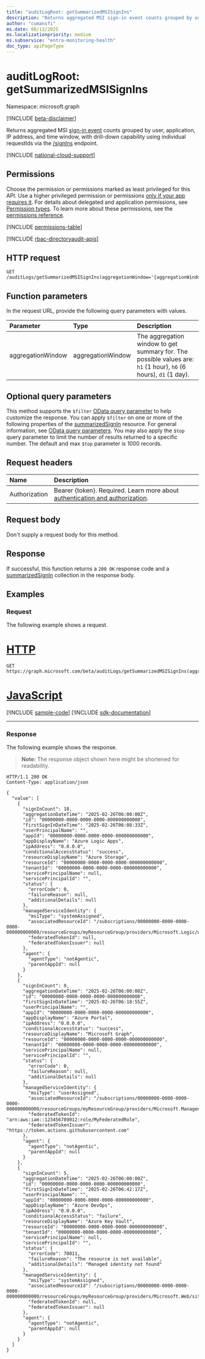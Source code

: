 ```yaml
---
title: "auditLogRoot: getSummarizedMSISignIns"
description: "Returns aggregated MSI sign-in event counts grouped by user, application, IP address, and time window, with drill-down capability using individual requestIds via the /signIns endpoint."
author: "cumansfi"
ms.date: 08/13/2025
ms.localizationpriority: medium
ms.subservice: "entra-monitoring-health"
doc_type: apiPageType
---
```


# auditLogRoot: getSummarizedMSISignIns

Namespace: microsoft.graph

[!INCLUDE [beta-disclaimer](../../includes/beta-disclaimer.md)]

Returns aggregated MSI [sign-in event](../resources/summarizedsignin.md) counts grouped by user, application, IP address, and time window, with drill-down capability using individual requestIds via the [/signIns](../api/signin-list.md) endpoint.

[!INCLUDE [national-cloud-support](../../includes/all-clouds.md)]

## Permissions

Choose the permission or permissions marked as least privileged for this API. Use a higher privileged permission or permissions [only if your app requires it](/graph/permissions-overview#best-practices-for-using-microsoft-graph-permissions). For details about delegated and application permissions, see [Permission types](/graph/permissions-overview#permission-types). To learn more about these permissions, see the [permissions reference](/graph/permissions-reference).

<!-- {
  "blockType": "permissions",
  "name": "auditlogroot-getsummarizedmsisignins-permissions"
}
-->
[!INCLUDE [permissions-table](../includes/permissions/auditlogroot-getsummarizedmsisignins-permissions.md)]

[!INCLUDE [rbac-directoryaudit-apis](../includes/rbac-for-apis/rbac-directoryaudit-apis.md)]
## HTTP request

<!-- {
  "blockType": "ignored"
}
-->
``` http
GET /auditLogs/getSummarizedMSISignIns(aggregationWindow='{aggregationWindow}')
```

## Function parameters
In the request URL, provide the following query parameters with values.

|Parameter|Type|Description|
|:---|:---|:---|
|aggregationWindow|aggregationWindow|The aggregation window to get summary for. The possible values are: `h1` (1 hour), `h6` (6 hours), `d1` (1 day).|

## Optional query parameters

This method supports the `$filter` [OData query parameter](/graph/query-parameters) to help customize the response. You can apply `$filter` on one or more of the following properties of the [summarizedSignIn](../resources/summarizedsignin.md) resource. For general information, see [OData query parameters](/graph/query-parameters). You may also apply the `$top` query parameter to limit the number of results returned to a specific number. The default and max `$top` parameter is 1000 records.

## Request headers

|Name|Description|
|:---|:---|
|Authorization|Bearer {token}. Required. Learn more about [authentication and authorization](/graph/auth/auth-concepts).|

## Request body

Don't supply a request body for this method.

## Response

If successful, this function returns a `200 OK` response code and a [summarizedSignIn](../resources/summarizedsignin.md) collection in the response body.

## Examples

### Request

The following example shows a request.
# [HTTP](#tab/http)
<!-- {
  "blockType": "request",
  "name": "auditlogrootthis.getsummarizedmsisignins"
}
-->
``` http
GET https://graph.microsoft.com/beta/auditLogs/getSummarizedMSISignIns(aggregationWindow='d1')
```

# [JavaScript](#tab/javascript)
[!INCLUDE [sample-code](../includes/snippets/javascript/auditlogrootthisgetsummarizedmsisignins-javascript-snippets.md)]
[!INCLUDE [sdk-documentation](../includes/snippets/snippets-sdk-documentation-link.md)]

---

### Response

The following example shows the response.
>**Note:** The response object shown here might be shortened for readability.
<!-- {
  "blockType": "response",
  "truncated": true,
  "@odata.type": "Collection(microsoft.graph.summarizedSignIn)"
}
-->
``` http
HTTP/1.1 200 OK
Content-Type: application/json

{
  "value": [
    {
      "signInCount": 18,
      "aggregationDateTime": "2025-02-26T06:00:00Z",
      "id": "00000000-0000-0000-0000-000000000000",
      "firstSignInDateTime": "2025-02-26T06:08:33Z",
      "userPrincipalName": "",
      "appId": "00000000-0000-0000-0000-000000000000",
      "appDisplayName": "Azure Logic Apps",
      "ipAddress": "0.0.0.0",
      "conditionalAccessStatus": "success",
      "resourceDisplayName": "Azure Storage",
      "resourceId": "00000000-0000-0000-0000-000000000000",
      "tenantId": "00000000-0000-0000-0000-000000000000",
      "servicePrincipalName": null,
      "servicePrincipalId": "",
      "status": {
        "errorCode": 0,
        "failureReason": null,
        "additionalDetails": null
      },
      "managedServiceIdentity": {
        "msiType": "systemAssigned",
        "associatedResourceId": "/subscriptions/00000000-0000-0000-0000-000000000000/resourceGroups/myResourceGroup/providers/Microsoft.Logic/workflows/myLogicApp",
        "federatedTokenId": null,
        "federatedTokenIssuer": null
      },
      "agent": {
        "agentType": "notAgentic",
        "parentAppId": null
      }
    },
    {
      "signInCount": 9,
      "aggregationDateTime": "2025-02-26T06:00:00Z",
      "id": "00000000-0000-0000-0000-000000000000",
      "firstSignInDateTime": "2025-02-26T06:18:55Z",
      "userPrincipalName": "",
      "appId": "00000000-0000-0000-0000-000000000000",
      "appDisplayName": "Azure Portal",
      "ipAddress": "0.0.0.0",
      "conditionalAccessStatus": "success",
      "resourceDisplayName": "Microsoft Graph",
      "resourceId": "00000000-0000-0000-0000-000000000000",
      "tenantId": "00000000-0000-0000-0000-000000000000",
      "servicePrincipalName": null,
      "servicePrincipalId": "",
      "status": {
        "errorCode": 0,
        "failureReason": null,
        "additionalDetails": null
      },
      "managedServiceIdentity": {
        "msiType": "userAssigned",
        "associatedResourceId": "/subscriptions/00000000-0000-0000-0000-000000000000/resourceGroups/myResourceGroup/providers/Microsoft.ManagedIdentity/userAssignedIdentities/myUserAssignedIdentity",
        "federatedTokenId": "arn:aws:iam::123456789012:role/MyFederatedRole",
        "federatedTokenIssuer": "https://token.actions.githubusercontent.com"
      },
      "agent": {
        "agentType": "notAgentic",
        "parentAppId": null
      }
    },
    {
      "signInCount": 5,
      "aggregationDateTime": "2025-02-26T06:00:00Z",
      "id": "00000000-0000-0000-0000-000000000000",
      "firstSignInDateTime": "2025-02-26T06:42:17Z",
      "userPrincipalName": "",
      "appId": "00000000-0000-0000-0000-000000000000",
      "appDisplayName": "Azure DevOps",
      "ipAddress": "0.0.0.0",
      "conditionalAccessStatus": "failure",
      "resourceDisplayName": "Azure Key Vault",
      "resourceId": "00000000-0000-0000-0000-000000000000",
      "tenantId": "00000000-0000-0000-0000-000000000000",
      "servicePrincipalName": null,
      "servicePrincipalId": "",
      "status": {
        "errorCode": 70011,
        "failureReason": "The resource is not available",
        "additionalDetails": "Managed identity not found"
      },
      "managedServiceIdentity": {
        "msiType": "systemAssigned",
        "associatedResourceId": "/subscriptions/00000000-0000-0000-0000-000000000000/resourceGroups/myResourceGroup/providers/Microsoft.Web/sites/myWebApp",
        "federatedTokenId": null,
        "federatedTokenIssuer": null
      },
      "agent": {
        "agentType": "notAgentic",
        "parentAppId": null
      }
    }
  ]
}
```

